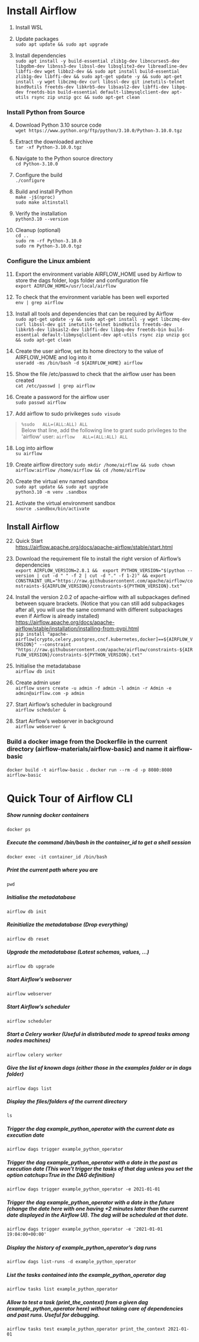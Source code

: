 # Install Airflow

1. Install WSL

2. Update packages <br>
`sudo apt update && sudo apt upgrade`

3. Install dependencies <br>
`sudo apt install -y build-essential zlib1g-dev libncurses5-dev libgdbm-dev libnss3-dev libssl-dev libsqlite3-dev libreadline-dev libffi-dev wget libbz2-dev &&
sudo apt install build-essential zlib1g-dev libffi-dev &&
sudo apt-get update -y &&
sudo apt-get install -y wget libczmq-dev curl libssl-dev git inetutils-telnet bind9utils freetds-dev libkrb5-dev libsasl2-dev libffi-dev libpq-dev freetds-bin build-essential default-libmysqlclient-dev apt-utils rsync zip unzip gcc
&& sudo apt-get clean`

### Install Python from Source
4. Download Python 3.10 source code <br>
`wget https://www.python.org/ftp/python/3.10.0/Python-3.10.0.tgz` 
  
5. Extract the downloaded archive <br>
`tar -xf Python-3.10.0.tgz` <br>
   
6. Navigate to the Python source directory <br>
`cd Python-3.10.0` <br>
   
7. Configure the build <br>
`./configure` <br>
   
8. Build and install Python <br>
`make -j$(nproc)` <br>
`sudo make altinstall` <br>
   
9. Verify the installation <br>
`python3.10 --version` <br>
   
10. Cleanup (optional) <br>
`cd .. ` <br>
`sudo rm -rf Python-3.10.0` <br>
`sudo rm Python-3.10.0.tgz` <br>
 
### Configure the Linux ambient
11. Export the environment variable AIRFLOW_HOME used by Airflow to store the dags folder, logs folder and configuration file <br>
`export AIRFLOW_HOME=/usr/local/airflow` <br>

12. To check that the environment variable has been well exported <br>
`env | grep airflow` <br>
 
13. Install all tools and dependencies that can be required by Airflow <br>
`sudo apt-get update -y &&
sudo apt-get install -y wget libczmq-dev curl libssl-dev git inetutils-telnet bind9utils freetds-dev libkrb5-dev libsasl2-dev libffi-dev libpq-dev freetds-bin build-essential default-libmysqlclient-dev apt-utils rsync zip unzip gcc && sudo apt-get clean`

14. Create the user airflow, set its home directory to the value of AIRFLOW_HOME and log into it <br>
`useradd -ms /bin/bash -d ${AIRFLOW_HOME} airflow` <br>
 
15. Show the file /etc/passwd to check that the airflow user has been created <br>
`cat /etc/passwd | grep airflow` <br>
 
16. Create a password for the airflow user <br>
`sudo passwd airflow` <br>

17. Add airflow to sudo privikeges
`sudo visudo`<br>

> `%sudo   ALL=(ALL:ALL) ALL`<br>
  Below that line, add the following line to grant sudo privileges to the 'airflow' user:
> `airflow   ALL=(ALL:ALL) ALL`<br>
 
18. Log into airflow <br>
`su airflow` <br>

19. Create airflow directory
`sudo mkdir /home/airflow &&
sudo chown airflow:airflow /home/airflow &&
cd /home/airflow` <br>

20. Create the virtual env named sandbox  <br>
`sudo apt update && sudo apt upgrade` <br>
`python3.10 -m venv .sandbox` <br>
 
21. Activate the virtual environment sandbox <br>
`source .sandbox/bin/activate` <br>

## Install Airflow 
22. Quick Start <br>
https://airflow.apache.org/docs/apache-airflow/stable/start.html <br>

23. Download the requirement file to install the right version of Airflow’s dependencies <br>
`export AIRFLOW_VERSION=2.8.1 && 
export PYTHON_VERSION="$(python --version | cut -d " " -f 2 | cut -d "." -f 1-2)" &&
export CONSTRAINT_URL="https://raw.githubusercontent.com/apache/airflow/constraints-${AIRFLOW_VERSION}/constraints-${PYTHON_VERSION}.txt"` <br>
  
24. Install the version 2.0.2 of apache-airflow with all subpackages defined between square brackets. (Notice that you can still add subpackages after all, you will use the same command with different subpackages even if Airflow is already installed) <br>
https://airflow.apache.org/docs/apache-airflow/stable/installation/installing-from-pypi.html <br>
```pip install "apache-airflow[crypto,celery,postgres,cncf.kubernetes,docker]==${AIRFLOW_VERSION}" --constraint "https://raw.githubusercontent.com/apache/airflow/constraints-${AIRFLOW_VERSION}/constraints-${PYTHON_VERSION}.txt"```
  
25. Initialise the metadatabase <br>
`airflow db init` <br>

26. Create admin user <br>
`airflow users create -u admin -f admin -l admin -r Admin -e admin@airflow.com -p admin` <br>

27. Start Airflow’s scheduler in background <br>
`airflow scheduler &` <br>

28. Start Airflow’s webserver in background <br>
`airflow webserver &` <br>


### Build a docker image from the Dockerfile in the current directory (airflow-materials/airflow-basic)  and name it airflow-basic <br>
`docker build -t airflow-basic .`
`docker run --rm -d -p 8080:8080 airflow-basic`


# Quick Tour of Airflow CLI

#####  Show running docker containers
`docker ps`

#####  Execute the command /bin/bash in the container_id to get a shell session
`docker exec -it container_id /bin/bash`

#####  Print the current path where you are
`pwd`

#####  Initialise the metadatabase
`airflow db init`

#####  Reinitialize the metadatabase (Drop everything)
`airflow db reset`

#####  Upgrade the metadatabase (Latest schemas, values, ...)
`airflow db upgrade`

#####  Start Airflow’s webserver
`airflow webserver`

#####  Start Airflow’s scheduler
`airflow scheduler`

#####  Start a Celery worker (Useful in distributed mode to spread tasks among nodes machines)
`airflow celery worker`

#####  Give the list of known dags (either those in the examples folder or in dags folder)
`airflow dags list`

#####  Display the files/folders of the current directory 
`ls`

#####  Trigger the dag example_python_operator with the current date as execution date
`airflow dags trigger example_python_operator`

#####  Trigger the dag example_python_operator with a date in the past as execution date (This won’t trigger the tasks of that dag unless you set the option catchup=True in the DAG definition)
`airflow dags trigger example_python_operator -e 2021-01-01`

#####  Trigger the dag example_python_operator with a date in the future (change the date here with one having +2 minutes later than the current date displayed in the Airflow UI). The dag will be scheduled at that date.
`airflow dags trigger example_python_operator -e '2021-01-01 19:04:00+00:00'`

#####  Display the history of example_python_operator’s dag runs
`airflow dags list-runs -d example_python_operator`

#####  List the tasks contained into the example_python_operator dag
`airflow tasks list example_python_operator`

#####  Allow to test a task (print_the_context) from a given dag (example_python_operator here) without taking care of dependencies and past runs. Useful for debugging.
`airflow tasks test example_python_operator print_the_context 2021-01-01`
